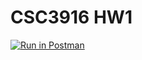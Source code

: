 # CSC3916 HW1

[![Run in Postman](https://run.pstmn.io/button.svg)](https://app.getpostman.com/run-collection/13cedb68f933a47e6c85?action=collection%2Fimport#?env%5Becho_body%5D=W3sia2V5IjoiYm9va190aXRsZSIsInZhbHVlIjoiIiwiZW5hYmxlZCI6ZmFsc2UsInR5cGUiOiJhbnkiLCJzZXNzaW9uVmFsdWUiOiJUdXJpbmciLCJzZXNzaW9uSW5kZXgiOjB9LHsia2V5IjoiaWQiLCJ2YWx1ZSI6IiIsImVuYWJsZWQiOmZhbHNlLCJ0eXBlIjoiYW55Iiwic2Vzc2lvblZhbHVlIjoibUtudUR3QUFRQkFKIiwic2Vzc2lvbkluZGV4IjoxfSx7ImtleSI6ImVjaG9fYm9keSIsInZhbHVlIjoiaGVsbG8gd29ybGQiLCJlbmFibGVkIjp0cnVlLCJ0eXBlIjoiZGVmYXVsdCIsInNlc3Npb25WYWx1ZSI6ImhlbGxvIHdvcmxkIiwic2Vzc2lvbkluZGV4IjoyfV0=)